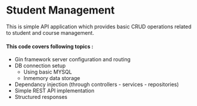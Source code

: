 # Student Management 

This is simple API application which provides basic CRUD operations related to student and course management.

#### This code covers following topics :
- Gin framework server configuration and routing
- DB connection setup
    - Using basic MYSQL
    - Inmemory data storage
- Dependancy injection (through controllers - services - repositories)
- Simple REST API implementation
- Structured responses